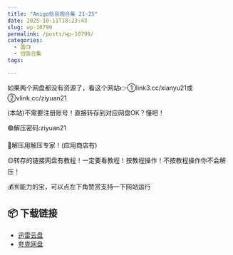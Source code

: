 ```yaml
---
title: "Amigo低音炮合集 21-25"
date: 2025-10-11T18:23:43
slug: wp-10799
permalink: /posts/wp-10799/
categories:
  - 盖📺
  - 恰饭合集
tags:

---
```


如果两个网盘都没有资源了，看这个网站👉①link3.cc/xianyu21或②vlink.cc/ziyuan21

(本站)不需要注册账号！直接转存到对应网盘OK？懂吧！

🟢解压密码:ziyuan21

🔵解压用解压专家！(应用商店有)

🟡转存的链接网盘有教程！一定要看教程！按教程操作！不按教程操作你不会解压！

💰🈶能力的宝，可以点左下角赞赏支持一下网站运行

## 📦 下载链接
- [迅雷云盘](https://blziyuan21.com/pay-download/10799?key=d362de72c2&down_id=0)
- [夸克网盘](https://blziyuan21.com/pay-download/10799?key=d362de72c2&down_id=1)


